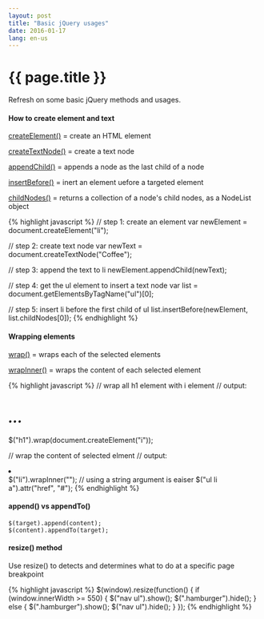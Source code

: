 ```yaml
---
layout: post
title: "Basic jQuery usages"
date: 2016-01-17
lang: en-us
---
```


# {{ page.title }}

Refresh on some basic jQuery methods and usages.

#### How to create element and text

<u>createElement()</u> = create an HTML element

<u>createTextNode()</u> = create a text node

<u>appendChild()</u> = appends a node as the last child of a node

<u>insertBefore()</u> = inert an element uefore a targeted element

<u>childNodes()</u> = returns a collection of a node's child nodes, as a NodeList object

{% highlight javascript %}
// step 1: create an element
var newElement = document.createElement("li");

// step 2: create text node
var newText = document.createTextNode("Coffee");

// step 3: append the text to li
newElement.appendChild(newText);

// step 4: get the ul element to insert a text node
var list = document.getElementsByTagName("ul")[0];

// step 5: insert li before the first child of ul
list.insertBefore(newElement, list.childNodes[0]);
{% endhighlight %}

#### Wrapping elements

<u>wrap()</u> = wraps each of the selected elements

<u>wrapInner()</u> = wraps the content of each selected element

{% highlight javascript %}
// wrap all h1 element with i element
// output: <i><h1>...</h1></i>
$("h1").wrap(document.createElement("i"));

// wrap the content of selected elment
// output: <li><a href="#"></a></li>
$("li").wrapInner("<a/>"); // using a string argument is eaiser
$("ul li a").attr("href", "#");
{% endhighlight %}


#### append() vs appendTo()

	$(target).append(content);
	$(content).appendTo(target);


#### resize() method

Use resize() to detects and determines what to do at a specific page breakpoint

{% highlight javascript %}
$(window).resize(function() {
	if (window.innerWidth >= 550) {
		$("nav ul").show();
		$(".hamburger").hide();
	} else {
		$(".hamburger").show();
		$("nav ul").hide();
	}
});
{% endhighlight %} 